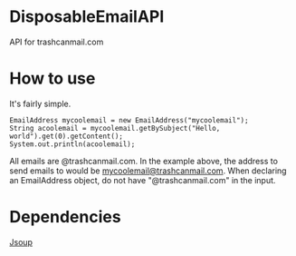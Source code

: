 # DisposableEmailAPI
API for trashcanmail.com

# How to use
It's fairly simple. 
```
EmailAddress mycoolemail = new EmailAddress("mycoolemail");
String acoolemail = mycoolemail.getBySubject("Hello, world").get(0).getContent();
System.out.println(acoolemail);
```
All emails are @trashcanmail.com. In the example above, the address to send emails to would be mycoolemail@trashcanmail.com. When declaring an EmailAddress object, do not have "@trashcanmail.com" in the input.

# Dependencies
[Jsoup](jsoup.org)
